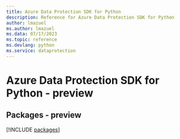 ```yaml
---
title: Azure Data Protection SDK for Python
description: Reference for Azure Data Protection SDK for Python
author: lmazuel
ms.author: lmazuel
ms.data: 07/17/2023
ms.topic: reference
ms.devlang: python
ms.service: dataprotection
---
```

# Azure Data Protection SDK for Python - preview
## Packages - preview
[!INCLUDE [packages](data-protection-index.md)]